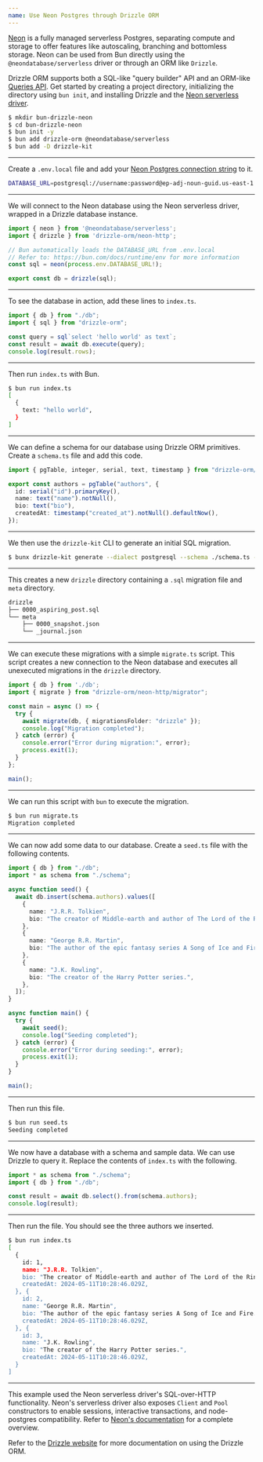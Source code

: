 ```yaml
---
name: Use Neon Postgres through Drizzle ORM
---
```


[Neon](https://neon.tech/) is a fully managed serverless Postgres, separating compute and storage to offer features like autoscaling, branching and bottomless storage. Neon can be used from Bun directly using the `@neondatabase/serverless` driver or through an ORM like `Drizzle`.

Drizzle ORM supports both a SQL-like "query builder" API and an ORM-like [Queries API](https://orm.drizzle.team/docs/rqb). Get started by creating a project directory, initializing the directory using `bun init`, and installing Drizzle and the [Neon serverless driver](https://github.com/neondatabase/serverless/).

```sh
$ mkdir bun-drizzle-neon
$ cd bun-drizzle-neon
$ bun init -y
$ bun add drizzle-orm @neondatabase/serverless
$ bun add -D drizzle-kit
```

---

Create a `.env.local` file and add your [Neon Postgres connection string](https://neon.tech/docs/connect/connect-from-any-app) to it.

```sh
DATABASE_URL=postgresql://username:password@ep-adj-noun-guid.us-east-1.aws.neon.tech/neondb?sslmode=require
```

---

We will connect to the Neon database using the Neon serverless driver, wrapped in a Drizzle database instance.

```ts#db.ts
import { neon } from '@neondatabase/serverless';
import { drizzle } from 'drizzle-orm/neon-http';

// Bun automatically loads the DATABASE_URL from .env.local
// Refer to: https://bun.com/docs/runtime/env for more information
const sql = neon(process.env.DATABASE_URL!);

export const db = drizzle(sql);
```

---

To see the database in action, add these lines to `index.ts`.

```ts#index.ts
import { db } from "./db";
import { sql } from "drizzle-orm";

const query = sql`select 'hello world' as text`;
const result = await db.execute(query);
console.log(result.rows);
```

---

Then run `index.ts` with Bun.

```sh
$ bun run index.ts
[
  {
    text: "hello world",
  }
]
```

---

We can define a schema for our database using Drizzle ORM primitives. Create a `schema.ts` file and add this code.

```ts#schema.ts
import { pgTable, integer, serial, text, timestamp } from "drizzle-orm/pg-core";

export const authors = pgTable("authors", {
  id: serial("id").primaryKey(),
  name: text("name").notNull(),
  bio: text("bio"),
  createdAt: timestamp("created_at").notNull().defaultNow(),
});
```

---

We then use the `drizzle-kit` CLI to generate an initial SQL migration.

```sh
$ bunx drizzle-kit generate --dialect postgresql --schema ./schema.ts --out ./drizzle
```

---

This creates a new `drizzle` directory containing a `.sql` migration file and `meta` directory.

```txt
drizzle
├── 0000_aspiring_post.sql
└── meta
    ├── 0000_snapshot.json
    └── _journal.json
```

---

We can execute these migrations with a simple `migrate.ts` script. This script creates a new connection to the Neon database and executes all unexecuted migrations in the `drizzle` directory.

```ts#migrate.ts
import { db } from './db';
import { migrate } from "drizzle-orm/neon-http/migrator";

const main = async () => {
  try {
    await migrate(db, { migrationsFolder: "drizzle" });
    console.log("Migration completed");
  } catch (error) {
    console.error("Error during migration:", error);
    process.exit(1);
  }
};

main();
```

---

We can run this script with `bun` to execute the migration.

```sh
$ bun run migrate.ts
Migration completed
```

---

We can now add some data to our database. Create a `seed.ts` file with the following contents.

```ts#seed.ts
import { db } from "./db";
import * as schema from "./schema";

async function seed() {
  await db.insert(schema.authors).values([
    {
      name: "J.R.R. Tolkien",
      bio: "The creator of Middle-earth and author of The Lord of the Rings.",
    },
    {
      name: "George R.R. Martin",
      bio: "The author of the epic fantasy series A Song of Ice and Fire.",
    },
    {
      name: "J.K. Rowling",
      bio: "The creator of the Harry Potter series.",
    },
  ]);
}

async function main() {
  try {
    await seed();
    console.log("Seeding completed");
  } catch (error) {
    console.error("Error during seeding:", error);
    process.exit(1);
  }
}

main();
```

---

Then run this file.

```sh
$ bun run seed.ts
Seeding completed
```

---

We now have a database with a schema and sample data. We can use Drizzle to query it. Replace the contents of `index.ts` with the following.

```ts#index.ts
import * as schema from "./schema";
import { db } from "./db";

const result = await db.select().from(schema.authors);
console.log(result);
```

---

Then run the file. You should see the three authors we inserted.

```sh
$ bun run index.ts
[
  {
    id: 1,
    name: "J.R.R. Tolkien",
    bio: "The creator of Middle-earth and author of The Lord of the Rings.",
    createdAt: 2024-05-11T10:28:46.029Z,
  }, {
    id: 2,
    name: "George R.R. Martin",
    bio: "The author of the epic fantasy series A Song of Ice and Fire.",
    createdAt: 2024-05-11T10:28:46.029Z,
  }, {
    id: 3,
    name: "J.K. Rowling",
    bio: "The creator of the Harry Potter series.",
    createdAt: 2024-05-11T10:28:46.029Z,
  }
]
```

---

This example used the Neon serverless driver's SQL-over-HTTP functionality. Neon's serverless driver also exposes `Client` and `Pool` constructors to enable sessions, interactive transactions, and node-postgres compatibility. Refer to [Neon's documentation](https://neon.tech/docs/serverless/serverless-driver) for a complete overview.

Refer to the [Drizzle website](https://orm.drizzle.team/docs/overview) for more documentation on using the Drizzle ORM.
